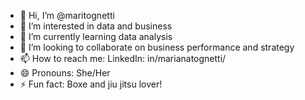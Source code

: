- 👋 Hi, I’m @maritognetti
- 👀 I’m interested in data and business
- 🌱 I’m currently learning data analysis
- 💞️ I’m looking to collaborate on business performance and strategy
- 📫 How to reach me: LinkedIn: in/marianatognetti/
- 😄 Pronouns: She/Her
- ⚡ Fun fact: Boxe and jiu jitsu lover!

<!---
maritognetti/maritognetti is a ✨ special ✨ repository because its `README.md` (this file) appears on your GitHub profile.
You can click the Preview link to take a look at your changes.
--->
